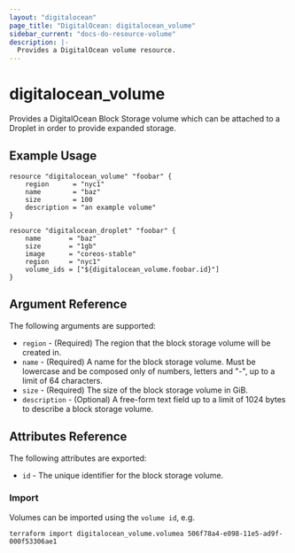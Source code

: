 ```yaml
---
layout: "digitalocean"
page_title: "DigitalOcean: digitalocean_volume"
sidebar_current: "docs-do-resource-volume"
description: |-
  Provides a DigitalOcean volume resource.
---
```


# digitalocean\_volume

Provides a DigitalOcean Block Storage volume which can be attached to a Droplet in order to provide expanded storage.

## Example Usage

```
resource "digitalocean_volume" "foobar" {
    region      = "nyc1"
    name        = "baz"
    size        = 100
    description = "an example volume"
}

resource "digitalocean_droplet" "foobar" {
    name       = "baz"
    size       = "1gb"
    image      = "coreos-stable"
    region     = "nyc1"
    volume_ids = ["${digitalocean_volume.foobar.id}"]
}
```

## Argument Reference

The following arguments are supported:

* `region` - (Required) The region that the block storage volume will be created in.
* `name` - (Required) A name for the block storage volume. Must be lowercase and be composed only of numbers, letters and "-", up to a limit of 64 characters.
* `size` - (Required) The size of the block storage volume in GiB.
* `description` - (Optional) A free-form text field up to a limit of 1024 bytes to describe a block storage volume.

## Attributes Reference

The following attributes are exported:

* `id` - The unique identifier for the block storage volume.


### Import

Volumes can be imported using the `volume id`, e.g. 

```
terraform import digitalocean_volume.volumea 506f78a4-e098-11e5-ad9f-000f53306ae1
```